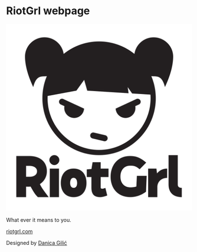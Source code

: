 # RiotGrl webpage

![RiotGrl](src/assets/svg/riotgrl.svg)

What ever it means to you.

[riotgrl.com](https://riotgrl.com)

Designed by [Danica Gilić](https://danicagilic.com/)
